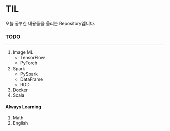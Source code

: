 # TIL

오늘 공부한 내용들을 올리는 Repository입니다.

### TODO
---
1. Image ML
    - TensorFlow
    - PyTorch
2. Spark
    - PySpark
    - DataFrame
    - RDD
3. Docker
4. Scala

#### Always Learning
1. Math
2. English
